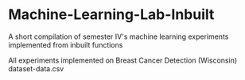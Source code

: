 # Machine-Learning-Lab-Inbuilt
A short compilation of semester IV's machine learning experiments implemented from inbuilt functions


All experiments implemented on Breast Cancer Detection (Wisconsin) dataset-data.csv

